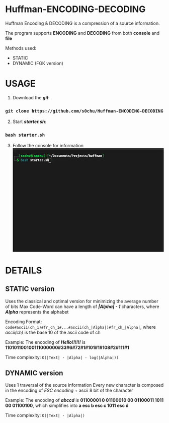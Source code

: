 # Huffman-ENCODING-DECODING

Huffman Encoding & DECODING is a compression of a source information.

The program supports **ENCODING** and **DECODING** from both **console** and **file**

Methods used:
  - STATIC
  - DYNAMIC (FGK version)

# USAGE
  1. Download the ***git***:  
### `git clone https://github.com/s0chu/Huffman-ENCODING-DECODING`
  2. Start ***starter.sh***:  
### `bash starter.sh`
  3. Follow the console for information
![▶️ Demo](Assets/demo.gif)

# DETAILS
## STATIC version
Uses the classical and optimal version for minimizing the average number of bits
Max Code-Word can have a length of ***|Alpha| - 1*** characters, where ***Alpha*** represents the alphabet

Encoding Format: `code#ascii(ch_1)#fr_ch_1#...#ascii(ch_|Alpha|)#fr_ch_|Alpha|`, where *ascii(ch)* is the base 10 of the ascii code of ch

Example: The encoding of ***Hello!!!!!!*** is **110101100100111000000#33#6#72#1#101#1#108#2#111#1**

Time complexity: `O(|Text| · |Alpha| · log(|Alpha|))`
## DYNAMIC version
Uses 1 traversal of the source information
Every new character is composed in the encoding of *ESC encoding* + ascii 8 bit of the character

Example: The encoding of ***abccd*** is **01100001 0 01100010 00 01100011 1011 00 01100100**, which simplifies into **a esc b esc c 1011 esc d**

Time complexity: `O(|Text| · |Alpha|)`